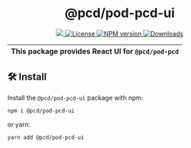 <p align="center">
    <h1 align="center">
        @pcd/pod-pcd-ui
    </h1>
</p>

<p align="center">
    <a href="https://github.com/proofcarryingdata">
        <img src="https://img.shields.io/badge/project-PCD-blue.svg?style=flat-square">
    </a>
    <a href="https://github.com/proofcarryingdata/zupass/blob/main/packages/pod-pcd-ui/LICENSE">
        <img alt="License" src="https://img.shields.io/badge/license-GPL--3.0-green.svg?style=flat-square">
    </a>
    <a href="https://www.npmjs.com/package/@pcd/pod-pcd-ui">
        <img alt="NPM version" src="https://img.shields.io/npm/v/@pcd/pod-pcd?style=flat-square" />
    </a>
    <a href="https://npmjs.org/package/@pcd/pod-pcd-ui">
        <img alt="Downloads" src="https://img.shields.io/npm/dm/@pcd/pod-pcd-ui.svg?style=flat-square" />
    </a>
</p>

| This package provides React UI for `@pcd/pod-pcd` |
| ------------------------------------------------- |

## 🛠 Install

Install the `@pcd/pod-pcd-ui` package with npm:

```bash
npm i @pcd/pod-pcd-ui
```

or yarn:

```bash
yarn add @pcd/pod-pcd-ui
```
